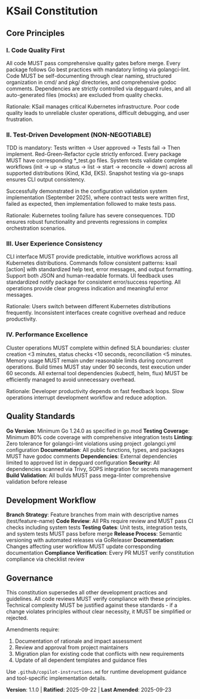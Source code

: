 <!--
Sync Impact Report:
- Version change: 1.0.0 → 1.1.0
- Modified principles: None (validation demonstrates successful adherence)
- Added sections: None
- Removed sections: None
- Implementation milestone: Configuration validation system successfully implemented following TDD principles
- Templates requiring updates:
  ✅ constitution.md updated
  ✅ plan-template.md aligned (version reference updated)
  ⚠ spec-template.md verified (no updates needed)
  ⚠ tasks-template.md verified (no updates needed)
- Follow-up TODOs: none
-->

# KSail Constitution

## Core Principles

### I. Code Quality First

All code MUST pass comprehensive quality gates before merge. Every package follows Go best practices with mandatory linting via golangci-lint. Code MUST be self-documenting through clear naming, structured organization in cmd/ and pkg/ directories, and comprehensive godoc comments. Dependencies are strictly controlled via depguard rules, and all auto-generated files (mocks) are excluded from quality checks.

Rationale: KSail manages critical Kubernetes infrastructure. Poor code quality leads to unreliable cluster operations, difficult debugging, and user frustration.

### II. Test-Driven Development (NON-NEGOTIABLE)

TDD is mandatory: Tests written → User approved → Tests fail → Then implement. Red-Green-Refactor cycle strictly enforced. Every package MUST have corresponding *_test.go files. System tests validate complete workflows (init → up → status → list → start → reconcile → down) across all supported distributions (Kind, K3d, EKS). Snapshot testing via go-snaps ensures CLI output consistency.

Successfully demonstrated in the configuration validation system implementation (September 2025), where contract tests were written first, failed as expected, then implementation followed to make tests pass.

Rationale: Kubernetes tooling failure has severe consequences. TDD ensures robust functionality and prevents regressions in complex orchestration scenarios.

### III. User Experience Consistency

CLI interface MUST provide predictable, intuitive workflows across all Kubernetes distributions. Commands follow consistent patterns: ksail [action] with standardized help text, error messages, and output formatting. Support both JSON and human-readable formats. UI feedback uses standardized notify package for consistent error/success reporting. All operations provide clear progress indication and meaningful error messages.

Rationale: Users switch between different Kubernetes distributions frequently. Inconsistent interfaces create cognitive overhead and reduce productivity.

### IV. Performance Excellence

Cluster operations MUST complete within defined SLA boundaries: cluster creation <3 minutes, status checks <10 seconds, reconciliation <5 minutes. Memory usage MUST remain under reasonable limits during concurrent operations. Build times MUST stay under 90 seconds, test execution under 60 seconds. All external tool dependencies (kubectl, helm, flux) MUST be efficiently managed to avoid unnecessary overhead.

Rationale: Developer productivity depends on fast feedback loops. Slow operations interrupt development workflow and reduce adoption.

## Quality Standards

**Go Version**: Minimum Go 1.24.0 as specified in go.mod
**Testing Coverage**: Minimum 80% code coverage with comprehensive integration tests
**Linting**: Zero tolerance for golangci-lint violations using project .golangci.yml configuration
**Documentation**: All public functions, types, and packages MUST have godoc comments
**Dependencies**: External dependencies limited to approved list in depguard configuration
**Security**: All dependencies scanned via Trivy, SOPS integration for secrets management
**Build Validation**: All builds MUST pass mega-linter comprehensive validation before release

## Development Workflow

**Branch Strategy**: Feature branches from main with descriptive names (test/feature-name)
**Code Review**: All PRs require review and MUST pass CI checks including system tests
**Testing Gates**: Unit tests, integration tests, and system tests MUST pass before merge
**Release Process**: Semantic versioning with automated releases via GoReleaser
**Documentation**: Changes affecting user workflow MUST update corresponding documentation
**Compliance Verification**: Every PR MUST verify constitution compliance via checklist review

## Governance

This constitution supersedes all other development practices and guidelines. All code reviews MUST verify compliance with these principles. Technical complexity MUST be justified against these standards - if a change violates principles without clear necessity, it MUST be simplified or rejected.

Amendments require:

1. Documentation of rationale and impact assessment
2. Review and approval from project maintainers
3. Migration plan for existing code that conflicts with new requirements
4. Update of all dependent templates and guidance files

Use `.github/copilot-instructions.md` for runtime development guidance and tool-specific implementation details.

**Version**: 1.1.0 | **Ratified**: 2025-09-22 | **Last Amended**: 2025-09-23

